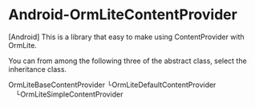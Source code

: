 Android-OrmLiteContentProvider
==============================

[Android] This is a library that easy to make using ContentProvider with OrmLite.

You can from among the following three of the abstract class, select the inheritance class.

OrmLiteBaseContentProvider
└OrmLiteDefaultContentProvider
　└OrmLiteSimpleContentProvider
